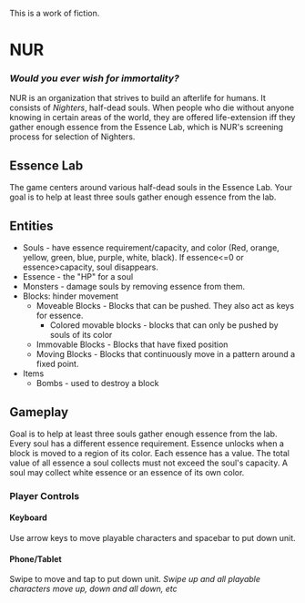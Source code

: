 This is a work of fiction.
# NUR 
### *Would you ever wish for immortality?*
NUR is an organization that strives to build an afterlife for humans. It consists of *Nighters*, half-dead souls. When people who die without anyone knowing in certain areas of the world, they are offered life-extension iff they gather enough essence from the Essence Lab, which is NUR's screening process for selection of Nighters.  
## Essence Lab

The game centers around various half-dead souls in the Essence Lab. Your goal is to help at least three souls gather enough essence from the lab. 

## Entities
* Souls - have essence requirement/capacity, and color (Red, orange, yellow, green, blue, purple, white, black). If essence<=0 or essence>capacity, soul disappears.
* Essence - the "HP" for a soul
* Monsters - damage souls by removing essence from them.
* Blocks: hinder movement
  * Moveable Blocks - Blocks that can be pushed. They also act as keys for essence.
    * Colored movable blocks - blocks that can only be pushed by souls of its color
  * Immovable Blocks - Blocks that have fixed position
  * Moving Blocks - Blocks that continuously move in a pattern around a fixed point.
* Items
  * Bombs - used to destroy a block

## Gameplay
Goal is to help at least three souls gather enough essence from the lab.
Every soul has a different essence requirement. Essence unlocks when a block is moved to a region of its color. 
Each essence has a value. The total value of all essence a soul collects must not exceed the soul's capacity. A soul may collect white essence or an essence of its own color.

### Player Controls
#### Keyboard
Use arrow keys to move playable characters and spacebar to put down unit.
#### Phone/Tablet
Swipe to move and tap to put down unit.
*Swipe up and all playable characters move up, down and all down, etc*

